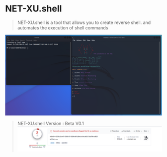 # NET-XU.shell
> NET-XU.shell is a tool that allows you to create reverse shell. and automates the execution of shell commands
 
![Cpntrol Panel](imgs/banners.png)
> NET-XU.shell Version : Beta V0.1
![Virus total](imgs/Detect.PNG)
